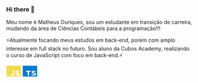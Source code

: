 ### Hi there 👋
Meu nome é Matheus Ouriques, sou um estudante em transição de carreira, mudando da àrea de Ciências Contábeis para a programação!!!

⚡Atualmente focando meus estudos em back-end, porém com amplo interesse em full stack no futuro. 
Sou aluno da Cubos Academy, realizando o curso de JavaScript com foco em back-end.⚡

<img align="center" alt="Rafa-Js" height="30" width="40" src="https://raw.githubusercontent.com/devicons/devicon/master/icons/javascript/javascript-plain.svg">
<img align="center" alt="Rafa-Ts" height="30" width="40" src="https://raw.githubusercontent.com/devicons/devicon/master/icons/typescript/typescript-plain.svg">
<!--
**Mattouriques/Mattouriques** is a ✨ _special_ ✨ repository because its `README.md` (this file) appears on your GitHub profile.

Here are some ideas to get you started:

- 🔭 I’m currently working on ...
- 🌱 I’m currently learning ...
- 👯 I’m looking to collaborate on ...
- 🤔 I’m looking for help with ...
- 💬 Ask me about ...
- 📫 How to reach me: ...
- 😄 Pronouns: ...
- ⚡ Fun fact: ...
-->
